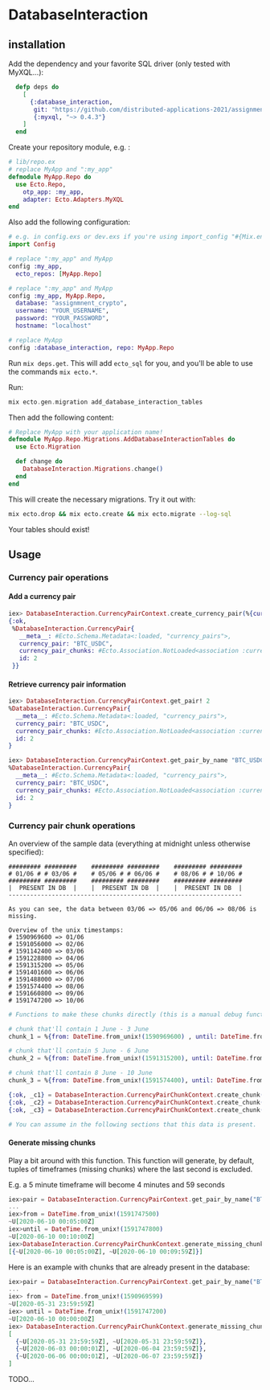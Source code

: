 # DatabaseInteraction

## installation

Add the dependency and your favorite SQL driver (only tested with MyXQL...):

```elixir
  defp deps do
    [
      {:database_interaction,
       git: "https://github.com/distributed-applications-2021/assignment-database-interaction", branch: "main"},
       {:myxql, "~> 0.4.3"}
    ]
  end
```

Create your repository module, e.g. :

```elixir
# lib/repo.ex
# replace MyApp and ":my_app"
defmodule MyApp.Repo do
  use Ecto.Repo,
    otp_app: :my_app,
    adapter: Ecto.Adapters.MyXQL
end
```

Also add the following configuration:

```elixir
# e.g. in config.exs or dev.exs if you're using import_config "#{Mix.env()}.exs"
import Config

# replace ":my_app" and MyApp
config :my_app,
  ecto_repos: [MyApp.Repo]

# replace ":my_app" and MyApp
config :my_app, MyApp.Repo,
  database: "assignmnent_crypto",
  username: "YOUR_USERNAME",
  password: "YOUR_PASSWORD",
  hostname: "localhost"

# replace MyApp
config :database_interaction, repo: MyApp.Repo
```

Run `mix deps.get`. This will add `ecto_sql` for you, and you'll be able to use the commands `mix ecto.*`.

Run:

```elixir
mix ecto.gen.migration add_database_interaction_tables
```

Then add the following content:

```elixir
# Replace MyApp with your application name!
defmodule MyApp.Repo.Migrations.AddDatabaseInteractionTables do
  use Ecto.Migration

  def change do
    DatabaseInteraction.Migrations.change()
  end
end
```

This will create the necessary migrations. Try it out with:

```bash
mix ecto.drop && mix ecto.create && mix ecto.migrate --log-sql
```

Your tables should exist!

## Usage

### Currency pair operations

#### Add a currency pair

```elixir
iex> DatabaseInteraction.CurrencyPairContext.create_currency_pair(%{currency_pair: "BTC_USDC"})
{:ok,
 %DatabaseInteraction.CurrencyPair{
   __meta__: #Ecto.Schema.Metadata<:loaded, "currency_pairs">,
   currency_pair: "BTC_USDC",
   currency_pair_chunks: #Ecto.Association.NotLoaded<association :currency_pair_chunks is not loaded>,
   id: 2
 }}
```

#### Retrieve currency pair information

```elixir
iex> DatabaseInteraction.CurrencyPairContext.get_pair! 2
%DatabaseInteraction.CurrencyPair{
  __meta__: #Ecto.Schema.Metadata<:loaded, "currency_pairs">,
  currency_pair: "BTC_USDC",
  currency_pair_chunks: #Ecto.Association.NotLoaded<association :currency_pair_chunks is not loaded>,
  id: 2
}

iex> DatabaseInteraction.CurrencyPairContext.get_pair_by_name "BTC_USDC"
%DatabaseInteraction.CurrencyPair{
  __meta__: #Ecto.Schema.Metadata<:loaded, "currency_pairs">,
  currency_pair: "BTC_USDC",
  currency_pair_chunks: #Ecto.Association.NotLoaded<association :currency_pair_chunks is not loaded>,
  id: 2
}
```

### Currency pair **chunk** operations

An overview of the sample data (everything at midnight unless otherwise specified):

```text
######### #########    ######### #########    ######### #########
# 01/06 # # 03/06 #    # 05/06 # # 06/06 #    # 08/06 # # 10/06 #
######### #########    ######### #########    ######### #########
|  PRESENT IN DB  |    |  PRESENT IN DB  |    |  PRESENT IN DB  |
-----------------------------------------------------------------

As you can see, the data between 03/06 => 05/06 and 06/06 => 08/06 is missing.

Overview of the unix timestamps:
# 1590969600 => 01/06
# 1591056000 => 02/06
# 1591142400 => 03/06
# 1591228800 => 04/06
# 1591315200 => 05/06
# 1591401600 => 06/06
# 1591488000 => 07/06
# 1591574400 => 08/06
# 1591660800 => 09/06
# 1591747200 => 10/06
```

```elixir
# Functions to make these chunks directly (this is a manual debug function! Don't use this directly):

# chunk that'll contain 1 June - 3 June
chunk_1 = %{from: DateTime.from_unix!(1590969600) , until: DateTime.from_unix!(1591142400)}

# chunk that'll contain 5 June - 6 June
chunk_2 = %{from: DateTime.from_unix!(1591315200), until: DateTime.from_unix!(1591401600)}

# chunk that'll contain 8 June - 10 June
chunk_3 = %{from: DateTime.from_unix!(1591574400), until: DateTime.from_unix!(1591747200)}

{:ok, _c1} = DatabaseInteraction.CurrencyPairChunkContext.create_chunk(chunk_1, pair, :i_am_aware_that_i_should_not_use_this_directly)
{:ok, _c2} = DatabaseInteraction.CurrencyPairChunkContext.create_chunk(chunk_2, pair, :i_am_aware_that_i_should_not_use_this_directly)
{:ok, _c3} = DatabaseInteraction.CurrencyPairChunkContext.create_chunk(chunk_3, pair, :i_am_aware_that_i_should_not_use_this_directly)

# You can assume in the following sections that this data is present.
```

#### Generate missing chunks

Play a bit around with this function. This function will generate, by default, tuples of timeframes (missing chunks) where the last second is excluded.

E.g. a 5 minute timeframe will become 4 minutes and 59 seconds

```elixir
iex>pair = DatabaseInteraction.CurrencyPairContext.get_pair_by_name("BTC_USDT")
...
iex>from = DateTime.from_unix!(1591747500)
~U[2020-06-10 00:05:00Z]
iex>until = DateTime.from_unix!(1591747800)
~U[2020-06-10 00:10:00Z]
iex>DatabaseInteraction.CurrencyPairChunkContext.generate_missing_chunks(from, until)
[{~U[2020-06-10 00:05:00Z], ~U[2020-06-10 00:09:59Z]}]
```

Here is an example with chunks that are already present in the database:

```elixir
iex>pair = DatabaseInteraction.CurrencyPairContext.get_pair_by_name("BTC_USDT")
...
iex> from = DateTime.from_unix!(1590969599)
~U[2020-05-31 23:59:59Z]
iex> until = DateTime.from_unix!(1591747200)
~U[2020-06-10 00:00:00Z]
iex> DatabaseInteraction.CurrencyPairChunkContext.generate_missing_chunks(from, until, pair)
[
  {~U[2020-05-31 23:59:59Z], ~U[2020-05-31 23:59:59Z]},
  {~U[2020-06-03 00:00:01Z], ~U[2020-06-04 23:59:59Z]},
  {~U[2020-06-06 00:00:01Z], ~U[2020-06-07 23:59:59Z]}
]
```

TODO...
